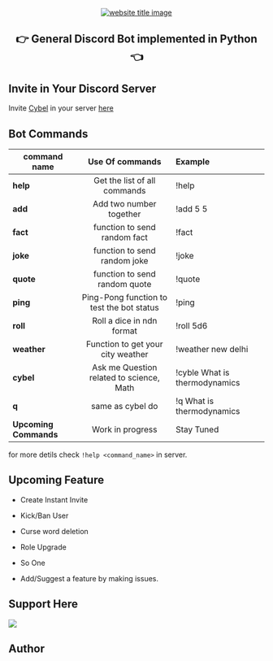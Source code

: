 <p align="center">
  <a href="https://py-contributors.github.io/awesomeScripts/"><img src="https://capsule-render.vercel.app/api?type=rect&color=ffdd00&height=100&section=header&text=Cybel&fontSize=80%&fontColor=ffffff" alt="website title image"></a>
  <h2 align="center">👉 General Discord Bot implemented in Python 👈</h2>
</p>

## Invite in Your Discord Server

Invite [Cybel](https://discord.com/api/oauth2/authorize?client_id=832137823309004800&permissions=268446835&scope=bot) in your server [here](https://discord.com/api/oauth2/authorize?client_id=832137823309004800&permissions=268446835&scope=bot)

## Bot Commands

| command name         |  Use Of commands                                  |  Example              |
| ----------           |  :-------------:                                  |  :------              |
| **help**             |  Get the list of all commands                     |  !help                |
| **add**              |  Add two number together                          |  !add 5 5             |
| **fact**             |  function to send random fact                     |  !fact                |
| **joke**             |  function to send random joke                     |  !joke                |
| **quote**            |  function to send random quote                    |  !quote               |
| **ping**             |  Ping-Pong function to test the bot status        |  !ping                |
| **roll**             |  Roll a dice in ndn format                        |  !roll 5d6            |
| **weather**          |  Function to get your city weather                |  !weather new delhi   |
| **cybel**            |  Ask me Question related to science, Math         |  !cyble What is thermodynamics |
| **q**                |  same as cybel do                                 |  !q What is thermodynamics |
| **Upcoming Commands**|  Work in progress                                 |  Stay Tuned           |

for more detils check `!help <command_name>` in server.

## Upcoming Feature

- Create Instant Invite
- Kick/Ban User
- Curse word deletion
- Role Upgrade
- So One

- Add/Suggest a feature by making issues.

## Support Here

<a href="https://www.buymeacoffee.com/codeperfectplus"><img src="https://img.buymeacoffee.com/button-api/?text=Buy me a book&emoji=📖&slug=codeperfectplus&button_colour=FFDD00&font_colour=000000&font_family=Cookie&outline_colour=000000&coffee_colour=ffffff"></a>

## Author
